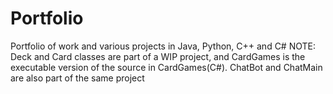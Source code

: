 # Portfolio
Portfolio of work and various projects in Java, Python, C++ and C#
NOTE: Deck and Card classes are part of a WIP project, and CardGames is
the executable version of the source in CardGames(C#). ChatBot and ChatMain 
are also part of the same project
